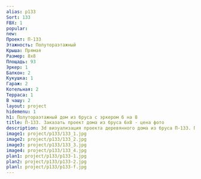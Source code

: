 ```yaml
---
alias: p133
Sort: 133
FBX: 1
popular: 
new: 
Проект: П-133
Этажность: Полутораэтажный
Крыша: Прямая
Размер: 8х8
Площадь: 93
Эркер: 1
Балкон: 2
Кукушка: 1
Гараж: 2
Котельная: 2
Терраса: 1
В чашу: 2
layout: project
hidemenu: 1
h1: Полутораэтажный дом из бруса с эркером 6 на 8
title: П-133. Заказать проект дома из бруса 6х8 - цена фото
description: 3d визуализация проекта деревянного дома из бруса П-133. Площадь 93 м2, размер 6х8. Вы можете внести любые изменения в проект.
image1: project/p133/133_1.jpg
image2: project/p133/133_2.jpg
image3: project/p133/133_3.jpg
image4: project/p133/133_4.jpg
plan1: project/p133/p133-1.jpg
plan2: project/p133/p133-2.jpg
planl: project/p133/p133-f.jpg
---
```

